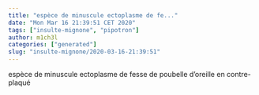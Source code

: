 ```yaml
---
title: "espèce de minuscule ectoplasme de fe..."
date: "Mon Mar 16 21:39:51 CET 2020"
tags: ["insulte-mignone", "pipotron"]
author: m1ch3l
categories: ["generated"]
slug: "insulte-mignone/2020-03-16-21:39:51"
---
```


espèce de minuscule ectoplasme de fesse de poubelle d’oreille en contre-plaqué
